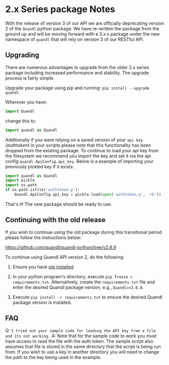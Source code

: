 # 2.x Series package Notes

With the release of version 3 of our API we are officially deprecating version 2 of the `Quandl` python package. We have re-written the package from the ground up and will be moving forward with a 3.x.x package under the new namespace of `quandl` that will rely on version 3 of our RESTful API.

## Upgrading

There are numerous advantages to upgrade from the older 2.x series package including increased performance and stability. The upgrade process is fairly simple. 

Upgrade your package using pip and running: `pip install --upgrade quandl`

Wherever you have: 

```python
import Quandl
```

change this to: 

```python
import quandl as Quandl
```

Additionally if you were relying on a saved version of your `api key` _(authtoken)_ in your scripts please note that this functionality has been dropped from the existing package. To continue to load your api key from the filesystem we recommend you import the key and set it via the api config `quandl.ApiConfig.api_key`. Below is a example of importing your previously pickled key if it exists:

```python
import quandl as Quandl
import pickle
import os.path
if os.path.isfile('authtoken.p'):
    Quandl.ApiConfig.api_key = pickle.load(open('authtoken.p', 'rb'))
```

That's it! The new package should be ready to use.

## Continuing with the old release

If you wish to continue using the old package during this transitional period please follow the instructions below: 

https://github.com/quandl/quandl-python/tree/v2.8.9

To continue using Quandl API version 2, do the following:

1. Ensure you have [pip installed](https://pip.pypa.io/en/latest/installing.html)

2. In your python program's directory, execute `pip freeze > requirements.txt`. Alternatively, create the `requirements.txt` file and enter the desired Quandl package version, e.g., `Quandl==2.8.8`.

3. Execute `pip install -r requirements.txt` to ensure the desired Quandl package version is installed.


## FAQ

Q: `I tried out your sample code for loading the API key from a file and its not working.`
A: Note that for the sample code to work you must have access to read the file with the auth token. The sample script also assumes that file is stored in the same directory that the script is being run from. If you wish to use a key in another directory you will need to change the path to the key being used in the example.

